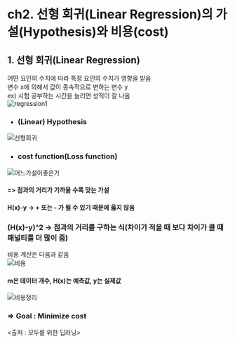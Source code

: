 # ch2. 선형 회귀(Linear Regression)의 가설(Hypothesis)와 비용(cost)  

## 1. 선형 회귀(Linear Regression)  
어떤 요인의 수치에 따라 특정 요인의 수치가 영향을 받음  
변수 x에 의해서 값이 종속적으로 변하는 변수 y  
ex) 시험 공부하는 시간을 늘리면 성적이 잘 나옴  
![regression1](https://user-images.githubusercontent.com/31130917/107740649-faf26b80-6d4e-11eb-8e46-78953e432a91.PNG)  
  
* ### (Linear) Hypothesis  
![선형회귀](https://user-images.githubusercontent.com/31130917/107740645-f9c13e80-6d4e-11eb-94d6-23b54f76c555.PNG)  
  
* ### cost function(Loss function)  
![어느가설이좋은가](https://user-images.githubusercontent.com/31130917/107740932-88ce5680-6d4f-11eb-87ee-e1f72643d40c.PNG)  
#### => 점과의 거리가 가까울 수록 맞는 가설  
#### H(x)-y -> + 또는 - 가 될 수 있기 때문에 옳지 않음  
### (H(x)-y)^2 -> 점과의 거리를 구하는 식(차이가 적을 때 보다 차이가 클 때 패널티를 더 많이 줌)  
비용 계산은 다음과 같음  
![비용](https://user-images.githubusercontent.com/31130917/107741332-4d805780-6d50-11eb-8f29-d7e6213617b8.PNG)  
#### m은 데이터 개수, H(x)는 예측값, y는 실제값  
  
![비용정리](https://user-images.githubusercontent.com/31130917/107741538-b7006600-6d50-11eb-9131-7ed853a43450.PNG)  
### => Goal : Minimize cost  
<출처 : 모두를 위한 딥러닝>
